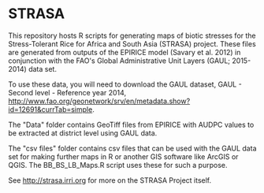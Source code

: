 # STRASA
This repository hosts R scripts for generating maps of biotic stresses for the Stress-Tolerant Rice for Africa and South Asia (STRASA) project. These files are generated from outputs of the EPIRICE model (Savary et al. 2012) in conjunction with the FAO's Global Administrative Unit Layers (GAUL; 2015-2014) data set.

To use these data, you will need to download the GAUL dataset, GAUL - Second level - Reference year 2014, http://www.fao.org/geonetwork/srv/en/metadata.show?id=12691&currTab=simple.

The "Data" folder contains GeoTiff files from EPIRICE with AUDPC values to be extracted at district level using GAUL data.

The "csv files" folder contains csv files that can be used with the GAUL data set for making further maps in R or another GIS software like ArcGIS or QGIS. The BB_BS_LB_Maps.R script uses these for such a purpose.

See http://strasa.irri.org for more on the STRASA Project itself.
